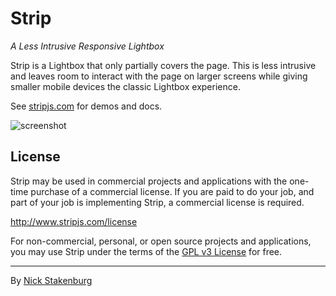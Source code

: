 # Strip

_A Less Intrusive Responsive Lightbox_

Strip is a Lightbox that only partially covers the page. This is less intrusive and leaves room to interact with the page on larger screens while giving smaller mobile devices the classic Lightbox experience.

See [stripjs.com](http://www.stripjs.com) for demos and docs.

![screenshot](https://cloud.githubusercontent.com/assets/5575/4461686/7d30b62e-48bc-11e4-8698-ab8b5c49c2c3.jpg)

## License

Strip may be used in commercial projects and applications with the one-time purchase of a commercial license. If you are paid to do your job, and part of your job is implementing Strip, a commercial license is required.

http://www.stripjs.com/license

For non-commercial, personal, or open source projects and applications, you may use Strip under the terms of the [GPL v3 License](http://choosealicense.com/licenses/gpl-v3) for free.

* * *

By [Nick Stakenburg](http://www.nickstakenburg.com)
